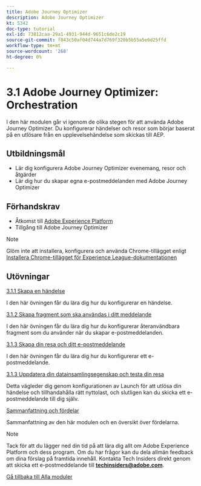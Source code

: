 ```yaml
---
title: Adobe Journey Optimizer
description: Adobe Journey Optimizer
kt: 5342
doc-type: tutorial
exl-id: 73812caa-29a1-4931-944d-9651c6de2c19
source-git-commit: f843c50af04d744a7d769f320b5b55a5e6d25ffd
workflow-type: tm+mt
source-wordcount: '268'
ht-degree: 0%

---
```


# 3.1 Adobe Journey Optimizer: Orchestration

I den här modulen går vi igenom de olika stegen för att använda Adobe Journey Optimizer. Du konfigurerar händelser och resor som börjar baserat på en utlösare från en upplevelsehändelse som skickas till AEP.

## Utbildningsmål

- Lär dig konfigurera Adobe Journey Optimizer evenemang, resor och åtgärder
- Lär dig hur du skapar egna e-postmeddelanden med Adobe Journey Optimizer

## Förhandskrav

- Åtkomst till [Adobe Experience Platform](https://experience.adobe.com/platform)
- Tillgång till Adobe Journey Optimizer

>[!NOTE]
>
>Glöm inte att installera, konfigurera och använda Chrome-tillägget enligt [Installera Chrome-tillägget för Experience League-dokumentationen](../../gettingstarted/gettingstarted/ex1.md)

## Utövningar

[3.1.1 Skapa en händelse](./ex1.md)

I den här övningen får du lära dig hur du konfigurerar en händelse.

[3.1.2 Skapa fragment som ska användas i ditt meddelande](./ex2.md)

I den här övningen får du lära dig hur du konfigurerar återanvändbara fragment som du använder när du skapar e-postmeddelanden.

[3.1.3 Skapa din resa och ditt e-postmeddelande](./ex3.md)

I den här övningen får du lära dig hur du konfigurerar ett e-postmeddelande.

[3.1.3 Uppdatera din datainsamlingsegenskap och testa din resa](./ex4.md)

Detta vägleder dig genom konfigurationen av Launch för att utlösa din händelse och tillhandahålla rätt nyttolast, och slutligen kan du skicka ett e-postmeddelande till dig själv.

[Sammanfattning och fördelar](./summary.md)

Sammanfattning av den här modulen och en översikt över fördelarna.

>[!NOTE]
>
>Tack för att du lägger ned din tid på att lära dig allt om Adobe Experience Platform och dess program. Om du har frågor kan du dela allmän feedback om dina förslag på framtida innehåll. Kontakta Tech Insiders direkt genom att skicka ett e-postmeddelande till **techinsiders@adobe.com**.

[Gå tillbaka till Alla moduler](../../../overview.md)
